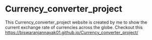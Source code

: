 # Currency_converter_project
This Currency_converter_project website is created by me to show the current exchange rate of currencies across the globe.
Checkout this https://biswaranjannayak01.github.io/Currency_converter_project/
